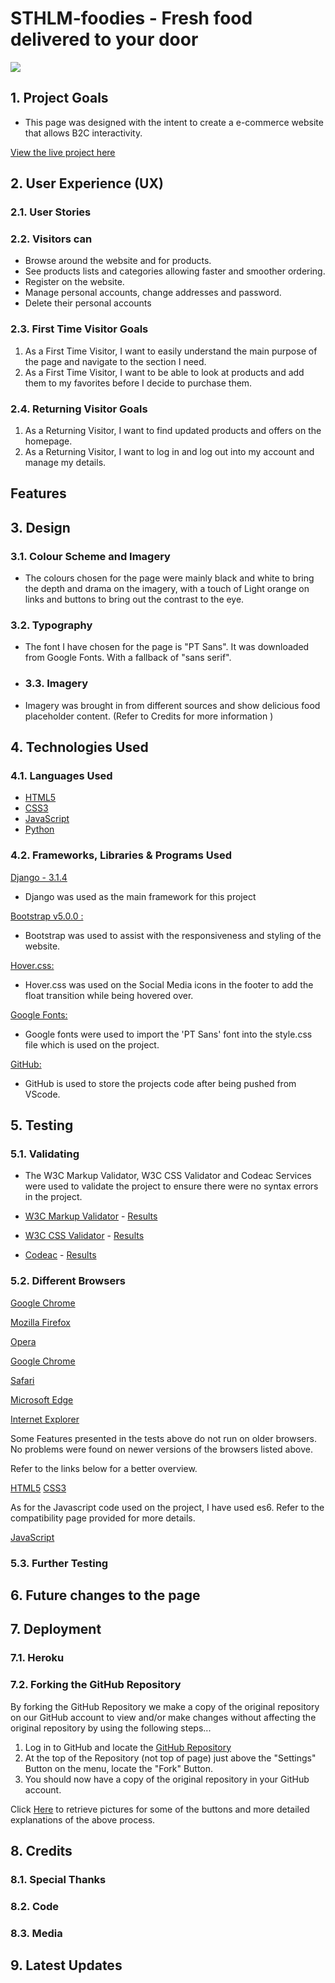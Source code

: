 # STHLM-foodies - Fresh food delivered to your door

<img src="https://github.com/fdasabino/fullstack_toolkit/blob/master2/media/images/Wire.jpg">

## 1. Project Goals

- This page was designed with the intent to create a e-commerce website that allows B2C interactivity.

[View the live project here](https://sthlm-foodies.herokuapp.com/)

## 2. User Experience (UX)

### 2.1. User Stories

### 2.2. Visitors can

- Browse around the website and for products.
- See products lists and categories allowing faster and smoother ordering.
- Register on the website.
- Manage personal accounts, change addresses and password.
- Delete their personal accounts

### 2.3. First Time Visitor Goals

1. As a First Time Visitor, I want to easily understand the main purpose of the page and navigate to the section I need.
2. As a First Time Visitor, I want to be able to look at products and add them to my favorites before I decide to purchase them.

### 2.4. Returning Visitor Goals

1. As a Returning Visitor, I want to find updated products and offers on the homepage.
2. As a Returning Visitor, I want to log in and log out into my account and manage my details.

## Features

## 3. Design

### 3.1. Colour Scheme and Imagery

- The colours chosen for the page were mainly black and white to bring the depth and drama on the imagery,
  with a touch of Light orange on links and buttons to bring out the contrast to the eye.

### 3.2. Typography

- The font I have chosen for the page is "PT Sans". It was downloaded from Google Fonts. With a fallback of "sans serif".

- ### 3.3. Imagery

- Imagery was brought in from different sources and show delicious food placeholder content. (Refer to Credits for more information )

## 4. Technologies Used

### 4.1. Languages Used

- [HTML5](https://en.wikipedia.org/wiki/HTML5)
- [CSS3](https://en.wikipedia.org/wiki/Cascading_Style_Sheets)
- [JavaScript](https://en.wikipedia.org/wiki/javascript)
- [Python](https://en.wikipedia.org/wiki/javascript)

### 4.2. Frameworks, Libraries & Programs Used

[Django - 3.1.4](https://www.djangoproject.com/)

- Django was used as the main framework for this project

[Bootstrap v5.0.0 :](https://getbootstrap.com/)

- Bootstrap was used to assist with the responsiveness and styling of the website.

[Hover.css:](https://ianlunn.github.io/Hover/)

- Hover.css was used on the Social Media icons in the footer to add the float transition while being hovered over.

[Google Fonts:](https://fonts.google.com/)

- Google fonts were used to import the 'PT Sans' font into the style.css file which is used on the project.

[GitHub:](https://github.com/)

- GitHub is used to store the projects code after being pushed from VScode.

## 5. Testing

### 5.1. Validating

- The W3C Markup Validator, W3C CSS Validator and Codeac Services were used to validate the project to ensure there were no syntax errors in the project.

- [W3C Markup Validator](https://jigsaw.w3.org/css-validator/#validate_by_input) - [Results](https://github.com/fdasabino/Portfolio-Project/blob/master/assets/images/Validator/htmlvalidator.jpg)

- [W3C CSS Validator](https://jigsaw.w3.org/css-validator/#validate_by_input) - [Results](https://github.com/fdasabino/Portfolio-Project/blob/master/assets/images/Validator/CSSvalidator.jpg)

- [Codeac](https://app.codeac.io/login) - [Results](https://github.com/fdasabino/Portfolio-Project/blob/master/assets/images/Validator/codeAC_Validator_js.jpg)

### 5.2. Different Browsers

[Google Chrome](https://www.google.com/chrome/)

[Mozilla Firefox](https://www.mozilla.org/en-US/firefox/new/)

[Opera](https://www.opera.com/)

[Google Chrome](https://www.google.com/chrome/)

[Safari](https://www.apple.com/safari/)

[Microsoft Edge](https://www.microsoft.com/en-us/edge)

[Internet Explorer](https://support.microsoft.com/en-us/windows/internet-explorer-downloads-d49e1f0d-571c-9a7b-d97e-be248806ca70)

Some Features presented in the tests above do not run on older browsers.
No problems were found on newer versions of the browsers listed above.

Refer to the links below for a better overview.

[HTML5](https://github.com/fdasabino/Portfolio-Project/blob/master/assets/images/Validator/HTMLcompat.jpg)
[CSS3](https://github.com/fdasabino/Portfolio-Project/blob/master/assets/images/Validator/CSScompat.jpg)

As for the Javascript code used on the project, I have used es6. Refer to the compatibility page provided for more details.

[JavaScript](https://caniuse.com/?search=es6)

### 5.3. Further Testing

## 6. Future changes to the page

## 7. Deployment

### 7.1. Heroku

### 7.2. Forking the GitHub Repository

By forking the GitHub Repository we make a copy of the original repository on our GitHub account to view and/or make changes without affecting the original repository by using the following steps...

1. Log in to GitHub and locate the [GitHub Repository](https://github.com/)
2. At the top of the Repository (not top of page) just above the "Settings" Button on the menu, locate the "Fork" Button.
3. You should now have a copy of the original repository in your GitHub account.

Click [Here](https://help.github.com/en/github/creating-cloning-and-archiving-repositories/cloning-a-repository#cloning-a-repository-to-github-desktop) to retrieve pictures for some of the buttons and more detailed explanations of the above process.

## 8. Credits

### 8.1. Special Thanks

### 8.2. Code

### 8.3. Media

## 9. Latest Updates
